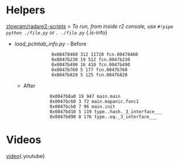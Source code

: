 <!-- TITLE: Go reversing-->

# Helpers
[zlowram/radare2-scripts](https://github.com/zlowram/radare2-scripts/tree/master/go_helpers)
	> *To run, from inside r2 console, use `#!pipe python ./file.py` or `. ./file.py`* {.is-info}

- _load_pclntab_info.py_
		- Before

					0x00478460 312 11720 fcn.00478460
					0x0047b230 19 512 fcn.0047b230
					0x0047b490 16 410 fcn.0047b490
					0x0047b760 5 177 fcn.0047b760
					0x0047b820 5 125 fcn.0047b820

	- After

					0x0047b8a0 19 947 main.main
					0x0047bc60 3 72 main.mapanic.func1
					0x0047bcb0 7 96 main.init
					0x0047bd10 5 119 type..hash._3_interface___
					0x0047bd90 8 176 type..eq._3_interface___
# Videos
[video](https://www.youtube.com/watch?v=PRLOlY4IKeA){.youtube}